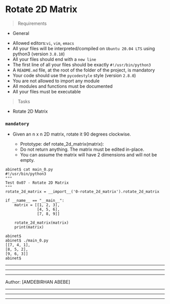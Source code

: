 # Rotate 2D Matrix

> Requirements

* General

- Allowed editors:`vi`, `vim`, `emacs`
- All your files will be interpreted/compiled on `Ubuntu 20.04 LTS` using python3 (version `3.8.10`)
- All your files should end with a `new line`
- The first line of all your files should be exactly `#!/usr/bin/python3`
- A `README.md` file, at the root of the folder of the project, is mandatory
- Your code should use the `pycodestyle` style (version `2.8.0`)
- You are not allowed to import any module
- All modules and functions must be documented
- All your files must be executable

> Tasks

* Rotate 2D Matrix

### ```mandatory```

- Given an n x n 2D matrix, rotate it 90 degrees clockwise.

    - Prototype: def rotate_2d_matrix(matrix):
    - Do not return anything. The matrix must be edited in-place.
    - You can assume the matrix will have 2 dimensions and will not be empty.

```
abinet$ cat main_0.py
#!/usr/bin/python3
"""
Test 0x07 - Rotate 2D Matrix
"""
rotate_2d_matrix = __import__('0-rotate_2d_matrix').rotate_2d_matrix

if __name__ == "__main__":
    matrix = [[1, 2, 3],
              [4, 5, 6],
              [7, 8, 9]]

    rotate_2d_matrix(matrix)
    print(matrix)

abinet$
abinet$ ./main_0.py
[[7, 4, 1],
[8, 5, 2],
[9, 6, 3]]
abinet$

```


--------------------------------------------------------------------------------
--------------------------------------------------------------------------------
--------------------------------------------------------------------------------

Author: [AMDEBIRHAN ABEBE]

--------------------------------------------------------------------------------
--------------------------------------------------------------------------------
--------------------------------------------------------------------------------
